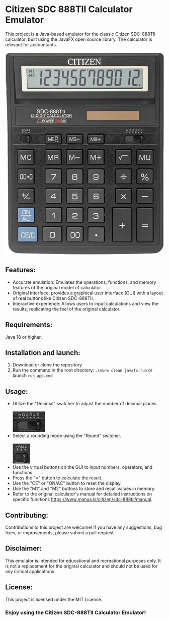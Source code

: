 # Citizen SDC 888TII Calculator Emulator

This project is a Java-based emulator for the classic Citizen SDC-888TII calculator, built using the JavaFX open source library. The calculator is relevant for accountants.

<img title="Citizen SDC 888TII" alt="Calc" src="/imgs/Calc.png">

## Features:

- Accurate emulation: Emulates the operations, functions, and memory features of the original model of calculator.
- Original interface: provides a graphical user interface (GUI) with a layout of real buttons like Citizen SDC-888TII.
- Interactive experience: Allows users to input calculations and view the results, replicating the feel of the original calculator.

## Requirements: 
Java 18 or higher.

## Installation and launch:

1. Download or clone the repository
2. Run the command in the root directory: `.\mvnw clean javafx:run` or launch `run_app.cmd`

## Usage:

- Utilize the "Decimal" switcher to adjust the number of decimal places.<br/><br/>
  <img title="Decimal" alt="Sw_2" src="/imgs/Sw_2.jpg">
- Select a rounding mode using the "Round" switcher.<br/><br/>
  <img title="Round" alt="Sw_1" src="/imgs/Sw_1.jpg">
- Use the virtual buttons on the GUI to input numbers, operators, and functions.
- Press the "=" button to calculate the result.
- Use the "CE" or "ON/AC" button to reset the display.
- Use the "M1" and "M2" buttons to store and recall values in memory.
- Refer to the original calculator's manual for detailed instructions on specific functions https://www.manua.ls/citizen/sdc-888tii/manual.

## Contributing:

Contributions to this project are welcome! If you have any suggestions, bug fixes, or improvements, please submit a pull request.

## Disclaimer:

This emulator is intended for educational and recreational purposes only. It is not a replacement for the original calculator and should not be used for any critical applications.

## License:

This project is licensed under the MIT License.

### Enjoy using the Citizen SDC-888TII Calculator Emulator!
